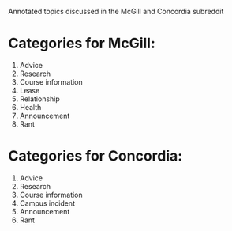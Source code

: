 Annotated topics discussed in the McGill and Concordia subreddit

# Categories for McGill:
1. Advice
2. Research
3. Course information
4. Lease
5. Relationship
6. Health
7. Announcement
8. Rant

# Categories for Concordia:
1. Advice
2. Research
3. Course information
4. Campus incident
5. Announcement
6. Rant
